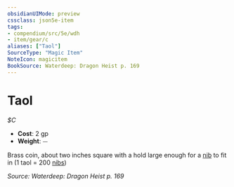 ```yaml
---
obsidianUIMode: preview
cssclass: json5e-item
tags:
- compendium/src/5e/wdh
- item/gear/c
aliases: ["Taol"]
SourceType: "Magic Item"
NoteIcon: magicitem
BookSource: Waterdeep: Dragon Heist p. 169
---
```

# Taol
*$C*  

- **Cost**: 2 gp
- **Weight**: ⏤

Brass coin, about two inches square with a hold large enough for a [nib](/2-Mechanics/CLI/items/nib-wdh.md) to fit in (1 taol = 200 [nibs](/2-Mechanics/CLI/items/nib-wdh.md))

*Source: Waterdeep: Dragon Heist p. 169*